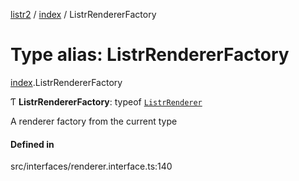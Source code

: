 [listr2](../README.md) / [index](../modules/index.md) / ListrRendererFactory

# Type alias: ListrRendererFactory

[index](../modules/index.md).ListrRendererFactory

Ƭ **ListrRendererFactory**: typeof [`ListrRenderer`](../classes/index.ListrRenderer.md)

A renderer factory from the current type

#### Defined in

src/interfaces/renderer.interface.ts:140
